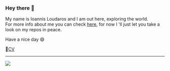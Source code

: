 ### Hey there 👋

My name is Ioannis Loudaros and I am out here, exploring the world.  
For more info about me you can check [here](https://johnloudaros.onuniverse.com), for now I 'll just let you take a look on my repos in peace.

Have a nice day 😄

📃[CV](CV.pdf) 

--- 
![](http://github-profile-summary-cards.vercel.app/api/cards/profile-details?username=iloudaros&theme=material_palenight)


<!--
**iloudaros/iloudaros** is a ✨ _special_ ✨ repository because its `README.md` (this file) appears on your GitHub profile.

Here are some ideas to get you started:

- 🔭 I’m currently working on ...
- 🌱 I’m currently learning ...
- 👯 I’m looking to collaborate on ...
- 🤔 I’m looking for help with ...
- 💬 Ask me about ...
- 📫 How to reach me: ...
- 😄 Pronouns: ...
- ⚡ Fun fact: ...
-->
